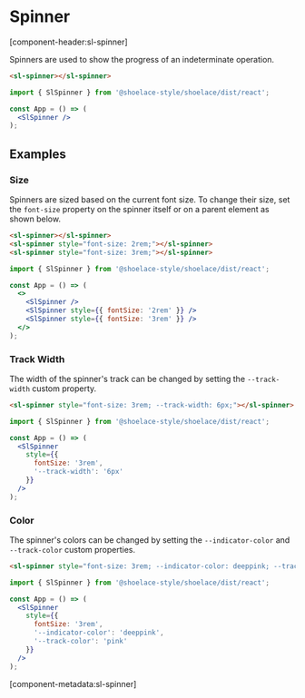# Spinner

[component-header:sl-spinner]

Spinners are used to show the progress of an indeterminate operation.

```html preview
<sl-spinner></sl-spinner>
```

```jsx react
import { SlSpinner } from '@shoelace-style/shoelace/dist/react';

const App = () => (
  <SlSpinner />
);
```

## Examples

### Size

Spinners are sized based on the current font size. To change their size, set the `font-size` property on the spinner itself or on a parent element as shown below.

```html preview
<sl-spinner></sl-spinner>
<sl-spinner style="font-size: 2rem;"></sl-spinner>
<sl-spinner style="font-size: 3rem;"></sl-spinner>
```

```jsx react
import { SlSpinner } from '@shoelace-style/shoelace/dist/react';

const App = () => (
  <>
    <SlSpinner />
    <SlSpinner style={{ fontSize: '2rem' }} />
    <SlSpinner style={{ fontSize: '3rem' }} />
  </>
);
```

### Track Width

The width of the spinner's track can be changed by setting the `--track-width` custom property.

```html preview
<sl-spinner style="font-size: 3rem; --track-width: 6px;"></sl-spinner>
```

```jsx react
import { SlSpinner } from '@shoelace-style/shoelace/dist/react';

const App = () => (
  <SlSpinner 
    style={{
      fontSize: '3rem',
      '--track-width': '6px'
    }} 
  />
);
```

### Color

The spinner's colors can be changed by setting the `--indicator-color` and `--track-color` custom properties.

```html preview
<sl-spinner style="font-size: 3rem; --indicator-color: deeppink; --track-color: pink;"></sl-spinner>
```

```jsx react
import { SlSpinner } from '@shoelace-style/shoelace/dist/react';

const App = () => (
  <SlSpinner 
    style={{
      fontSize: '3rem',
      '--indicator-color': 'deeppink',
      '--track-color': 'pink'
    }} 
  />
);
```

[component-metadata:sl-spinner]
